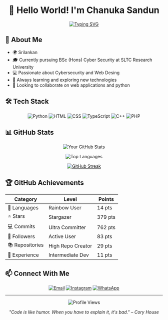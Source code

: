 <div align="center">
  
# 👋 Hello World! I'm Chanuka Sandun

[![Typing SVG](https://readme-typing-svg.herokuapp.com?font=Fira+Code&pause=1000&width=435&lines=Cybersecurity+Enthusiast;Open+Source+Contributor)](https://git.io/typing-svg)

</div>

## 🚀 About Me

- 🌍 Srilankan
- 🎓 Currently pursuing BSc (Hons) Cyber Security at SLTC Research University
- 💻 Passionate about Cybersecurity and Web Desing
- 🌱 Always learning and exploring new technologies
- 🔭 Looking to collaborate on web applications and python 

## 🛠️ Tech Stack

<div align="center">

![Python](https://img.shields.io/badge/Python-3776AB?style=for-the-badge&logo=python&logoColor=white)
![HTML](https://img.shields.io/badge/HTML5-E34F26?style=for-the-badge&logo=html5&logoColor=white)
![CSS](https://img.shields.io/badge/CSS3-1572B6?style=for-the-badge&logo=css3&logoColor=white)
![TypeScript](https://img.shields.io/badge/TypeScript-007ACC?style=for-the-badge&logo=typescript&logoColor=white)
![C++](https://img.shields.io/badge/C++-00599C?style=for-the-badge&logo=cplusplus&logoColor=white)
![PHP](https://img.shields.io/badge/PHP-777BB4?style=for-the-badge&logo=php&logoColor=white)

</div>

## 📊 GitHub Stats

<div align="center">

![Your GitHub Stats](https://github-readme-stats.vercel.app/api?username=YourUsername&show_icons=true&theme=tokyonight)

![Top Languages](https://github-readme-stats.vercel.app/api/top-langs/?username=YourUsername&layout=compact&theme=tokyonight)

[![GitHub Streak](https://github-readme-streak-stats.herokuapp.com/?user=YourUsername&theme=tokyonight)](https://git.io/streak-stats)

</div>

## 🏆 GitHub Achievements

<div align="center">

| Category | Level | Points |
|----------|--------|---------|
| 🌈 Languages | Rainbow User | 14 pts |
| ⭐ Stars | Stargazer | 379 pts |
| 💻 Commits | Ultra Committer | 762 pts |
| 👥 Followers | Active User | 83 pts |
| 📚 Repositories | High Repo Creator | 29 pts |
| 💼 Experience | Intermediate Dev | 11 pts |

</div>

## 📫 Connect With Me

<div align="center">

[![Email](https://img.shields.io/badge/Email-D14836?style=for-the-badge&logo=gmail&logoColor=white)](mailto:chanuka12sandun@gmail.com)
[![Instagram](https://img.shields.io/badge/Instagram-E4405F?style=for-the-badge&logo=instagram&logoColor=white)](https://www.instagram.com/https://https://www.instagram.com/_chanu_00/profilecard/?igsh=MTYxMGVpOW9teW1pZg==/)
[![WhatsApp](https://img.shields.io/badge/WhatsApp-25D366?style=for-the-badge&logo=whatsapp&logoColor=white)](https://wa.me/+94702200735)

</div>

---

<div align="center">

![Profile Views](https://komarev.com/ghpvc/?username=chanuka8&color=blueviolet)

*"Code is like humor. When you have to explain it, it's bad." – Cory House*

</div>
